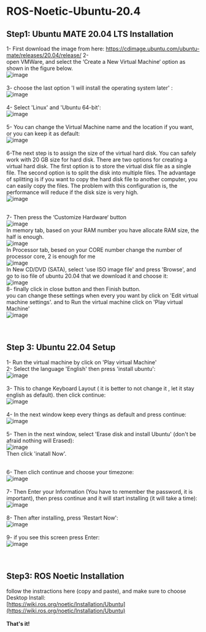 # ROS-Noetic-Ubuntu-20.4

## Step1: Ubuntu MATE 20.04 LTS Installation
1- First download the image from here: https://cdimage.ubuntu.com/ubuntu-mate/releases/20.04/release/
2- <br>open VMWare, and select the ‘Create a New Virtual Machine‘ option as shown in the figure below.<br>
![image](https://github.com/Mjd0001/VMWarte-Ubuntu-22.04-installation/assets/105239889/970cf594-3bd1-4e93-b1f0-a5c0ed373442)
<br><br>
3- choose the last option 'I will install the operating system later' : <br>
![image](https://github.com/Mjd0001/VMWarte-Ubuntu-22.04-installation/assets/105239889/9f892bdf-d016-402f-995f-1c785ad234af)
<br><br>
4- Select 'Linux' and 'Ubuntu 64-bit':<br>
![image](https://github.com/Mjd0001/VMWarte-Ubuntu-22.04-installation/assets/105239889/e3fbce6b-c41b-457b-b6de-d0e9457c8684)
<br><br>
5- You can change the Virtual Machine name and the location if you want, or you can keep it as default:<br>
![image](https://github.com/Mjd0001/VMWarte-Ubuntu-22.04-installation/assets/105239889/a7006c86-e8ac-4fe2-b198-7b8414ee43fb)
<br><br>
6-The next step is to assign the size of the virtual hard disk. You can safely work with 20 GB size for hard disk.
There are two options for creating a virtual hard disk. The first option is to store the virtual disk file as a single file. The second option is to split the disk into multiple files. The advantage of splitting is if you want to copy the hard disk file to another computer, you can easily copy the files. The problem with this configuration is, the performance will reduce if the disk size is very high.<br>
![image](https://github.com/Mjd0001/VMWarte-Ubuntu-22.04-installation/assets/105239889/2e245774-1a9a-4a63-8273-5e391b5db51b)
<br><br>

7- Then press the ‘Customize Hardware‘ button<br>
![image](https://github.com/Mjd0001/ROS-Noetic-Ubuntu-20.4/assets/105239889/c39ac96f-ef28-4204-a242-e83fbf5d93d2)
<br>
In memory tab, based on your RAM number you have allocate RAM size, the half is enough.<br>
![image](https://github.com/Mjd0001/ROS-Noetic-Ubuntu-20.4/assets/105239889/68d11864-8bf9-412d-89cd-b1e050b00f08)
<br>
In Processor tab, besed on your CORE number change the number of processor core, 2 is enough for me<br>
![image](https://github.com/Mjd0001/ROS-Noetic-Ubuntu-20.4/assets/105239889/9e0ffd07-ff80-4b25-b30f-54945f15f51c)
<br>
In New CD/DVD (SATA), select 'use ISO image file' and press 'Browse', and go to iso file of ubuntu 20.04 that we download it and choose it:<br>
![image](https://github.com/Mjd0001/ROS-Noetic-Ubuntu-20.4/assets/105239889/d0aa9a82-743f-44c3-ac5c-34406067eeae)
<br>
8- finally click in close button and then Finish button.<br>
you can change these settings when every you want by click on 'Edit virtual machine settings'. and to Run the virtual machine click on 'Play virtual Machine'<br>
![image](https://github.com/Mjd0001/ROS-Noetic-Ubuntu-20.4/assets/105239889/a00eea17-150e-4422-9ee7-6aedac056f58)
<br><br><br>

## Step 3: Ubuntu 22.04 Setup
1- Run the virtual machine by click on 'Play virtual Machine'<br>
2- Select the language 'English' then press 'install ubuntu':<br>
![image](https://github.com/Mjd0001/ROS-Noetic-Ubuntu-20.4/assets/105239889/b7ac7da8-b4a8-4971-9237-dffe61fb10d1)
<br><br>
3- This to change Keyboard Layout ( it is better to not change it , let it stay english as default). then click continue:<br>
![image](https://github.com/Mjd0001/ROS-Noetic-Ubuntu-20.4/assets/105239889/409fca66-be7c-49e8-8af8-b8daaaa56764)
<br><br>
4- In the next window keep every things as default and press continue:<br>
![image](https://github.com/Mjd0001/ROS-Noetic-Ubuntu-20.4/assets/105239889/889139cb-ca50-4d02-976a-b982eaac9c00)
<br><br>
5- Then in the next window, select 'Erase disk and install Ubuntu' (don't be afraid nothing will Erased):<br>
![image](https://github.com/Mjd0001/ROS-Noetic-Ubuntu-20.4/assets/105239889/ffec5386-7f61-4d66-9d07-73b06b3f806f)
<br>Then click 'inatall Now'.<br><br>

6- Then clich continue and choose your timezone:<br>
![image](https://github.com/Mjd0001/ROS-Noetic-Ubuntu-20.4/assets/105239889/5e4f28f1-ea71-4dbc-9f10-46d29d557168)
<br><br>
7- Then Enter your Information (You have to remember the password, it is important), then press continue and it will start installing (it will take a time):<br>
![image](https://github.com/Mjd0001/VMWarte-Ubuntu-22.04-installation/assets/105239889/0dacb3c7-97dc-4169-a194-be4fc40abbd4)
<br><br>
8- Then after installing, press 'Restart Now':<br>
![image](https://github.com/Mjd0001/VMWarte-Ubuntu-22.04-installation/assets/105239889/cc652add-15fd-48e9-b8e9-7b51efd9441a)
<br><br>
9- if you see this screen press Enter:<br>
![image](https://github.com/Mjd0001/VMWarte-Ubuntu-22.04-installation/assets/105239889/77783ebd-088f-470f-874d-33e61bac7014)
<br><br><br>
## Step3: ROS Noetic Installation
follow the instractions here (copy and paste), and make sure to choose Desktop Install: <br>
[https://wiki.ros.org/noetic/Installation/Ubuntu](https://wiki.ros.org/noetic/Installation/Ubuntu)
<br><br>
__That's it!__
<br>
